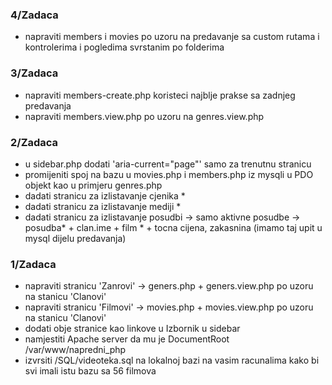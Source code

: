 ### 4/Zadaca

- napraviti members i movies po uzoru na predavanje sa custom rutama i kontrolerima i pogledima svrstanim po folderima



### 3/Zadaca

- napraviti members-create.php koristeci najblje prakse sa zadnjeg predavanja
- napraviti members.view.php po uzoru na genres.view.php



### 2/Zadaca

- u sidebar.php dodati 'aria-current="page"' samo za trenutnu stranicu
- promijeniti spoj na bazu u movies.php i members.php iz mysqli u PDO objekt kao u primjeru genres.php
- dadati stranicu za izlistavanje cjenika *
- dadati stranicu za izlistavanje mediji *
- dadati stranicu za izlistavanje posudbi -> samo aktivne posudbe -> posudba* + clan.ime + film * + tocna cijena, zakasnina (imamo taj upit u mysql dijelu predavanja)



### 1/Zadaca

- napraviti stranicu 'Zanrovi' -> geners.php + geners.view.php po uzoru na stanicu 'Clanovi'
- napraviti stranicu 'Filmovi' -> movies.php + movies.view.php po uzoru na stanicu 'Clanovi'
- dodati obje stranice kao linkove u Izbornik u sidebar
- namjestiti Apache server da mu je DocumentRoot /var/www/napredni_php
- izvrsiti /SQL/videoteka.sql na lokalnoj bazi na vasim racunalima kako bi svi imali istu bazu sa 56 filmova
